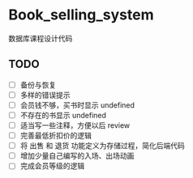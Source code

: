 # Book_selling_system
数据库课程设计代码

## TODO

- [ ] 备份与恢复
- [ ] 多样的错误提示
- [ ] 会员钱不够，买书时显示 undefined
- [ ] 不存在的书显示 undefined
- [ ] 适当写一些注释，方便以后 review
- [ ] 完善最低折扣价的逻辑
- [ ] 将 出售 和 退货 功能定义为存储过程，简化后端代码
- [ ] 增加少量自己编写的入场、出场动画
- [ ] 完成会员等级的逻辑
